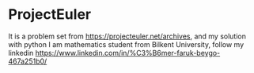 # ProjectEuler
It is a problem set from https://projecteuler.net/archives, and my solution with python
I am mathematics student from Bilkent University, follow my linkedin https://www.linkedin.com/in/%C3%B6mer-faruk-beygo-467a251b0/
